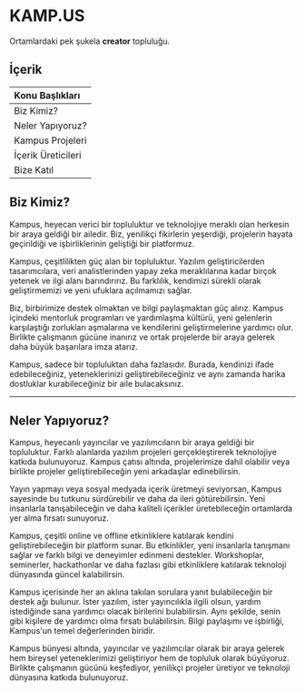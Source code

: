 # KAMP.US
Ortamlardaki pek şukela **creator** topluluğu.

## İçerik
| Konu Başlıkları  |
|:------------- |
| Biz Kimiz?|
| Neler Yapıyoruz?|
| Kampus Projeleri|
| İçerik Üreticileri|
| Bize Katıl|

## Biz Kimiz?
Kampus, heyecan verici bir topluluktur ve teknolojiye meraklı olan herkesin bir araya geldiği bir ailedir. Biz, yenilikçi fikirlerin yeşerdiği, projelerin hayata geçirildiği ve işbirliklerinin geliştiği bir platformuz.

Kampus, çeşitlilikten güç alan bir topluluktur. Yazılım geliştiricilerden tasarımcılara, veri analistlerinden yapay zeka meraklılarına kadar birçok yetenek ve ilgi alanı barındırırız. Bu farklılık, kendimizi sürekli olarak geliştirmemizi ve yeni ufuklara açılmamızı sağlar.

Biz, birbirimize destek olmaktan ve bilgi paylaşmaktan güç alırız. Kampus içindeki mentorluk programları ve yardımlaşma kültürü, yeni gelenlerin karşılaştığı zorlukları aşmalarına ve kendilerini geliştirmelerine yardımcı olur. Birlikte çalışmanın gücüne inanırız ve ortak projelerde bir araya gelerek daha büyük başarılara imza atarız.

Kampus, sadece bir topluluktan daha fazlasıdır. Burada, kendinizi ifade edebileceğiniz, yeteneklerinizi geliştirebileceğiniz ve aynı zamanda harika dostluklar kurabileceğiniz bir aile bulacaksınız.

------------

## Neler Yapıyoruz?
Kampus, heyecanlı yayıncılar ve yazılımcıların bir araya geldiği bir topluluktur. Farklı alanlarda yazılım projeleri gerçekleştirerek teknolojiye katkıda bulunuyoruz. Kampus çatısı altında, projelerimize dahil olabilir veya birlikte projeler geliştirebileceğin yeni arkadaşlar edinebilirsin.

Yayın yapmayı veya sosyal medyada içerik üretmeyi seviyorsan, Kampus sayesinde bu tutkunu sürdürebilir ve daha da ileri götürebilirsin. Yeni insanlarla tanışabileceğin ve daha kaliteli içerikler üretebileceğin ortamlarda yer alma fırsatı sunuyoruz.

Kampus, çeşitli online ve offline etkinliklere katılarak kendini geliştirebileceğin bir platform sunar. Bu etkinlikler, yeni insanlarla tanışmanı sağlar ve farklı bilgi ve deneyimler edinmeni destekler. Workshoplar, seminerler, hackathonlar ve daha fazlası gibi etkinliklere katılarak teknoloji dünyasında güncel kalabilirsin.

Kampus içerisinde her an aklına takılan sorulara yanıt bulabileceğin bir destek ağı bulunur. İster yazılım, ister yayıncılıkla ilgili olsun, yardım istediğinde sana yardımcı olacak birilerini bulabilirsin. Aynı şekilde, senin gibi kişilere de yardımcı olma fırsatı bulabilirsin. Bilgi paylaşımı ve işbirliği, Kampus'un temel değerlerinden biridir.

Kampus bünyesi altında, yayıncılar ve yazılımcılar olarak bir araya gelerek hem bireysel yeteneklerimizi geliştiriyor hem de topluluk olarak büyüyoruz. Birlikte çalışmanın gücünü keşfediyor, yenilikçi projeler üretiyor ve teknoloji dünyasına katkıda bulunuyoruz.


